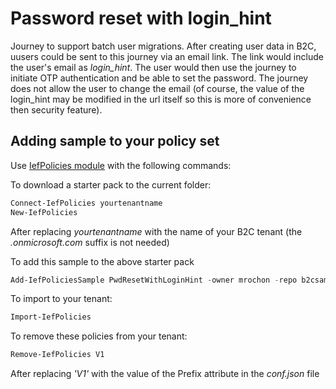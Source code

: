 # Password reset with login_hint

Journey to support batch user migrations. After creating user data in B2C, uusers could be sent to this journey via an email link. The link would include the user's email as *login_hint*. The user would then use the journey to initiate OTP authentication and be able to set the password. The journey does not allow the user to change the email (of course, the value of the login_hint may be modified in the url itself so this is more of convenience then security feature).

## Adding sample to your policy set

Use [IefPolicies module](https://www.powershellgallery.com/packages/IefPolicies) with the following commands:

To download a starter pack to the current folder:
```PowerShell
Connect-IefPolicies yourtenantname
New-IefPolicies
```
After replacing *yourtenantname* with the name of your B2C tenant (the *.onmicrosoft.com* suffix is not needed)

To add this sample to the above starter pack
```PowerShell
Add-IefPoliciesSample PwdResetWithLoginHint -owner mrochon -repo b2csamples
```

To import to your tenant:
```PowerShell
Import-IefPolicies
```

To remove these policies from your tenant:
```PowerShell
Remove-IefPolicies V1
```
After replacing *'V1'* with the value of the Prefix attribute in the *conf.json* file
